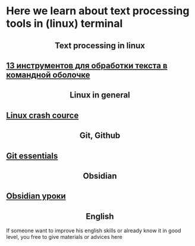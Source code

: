 # Here we learn about text processing tools in (linux) terminal

<center><h2> Text processing in linux</h2></center>

## [13 инструментов для обработки текста в командной оболочке](https://habr.com/ru/companies/itsumma/articles/492932/#11)

<center><h2> Linux in general</h2></center>

## [Linux crash cource](https://www.youtube.com/playlist?list=PLT98CRl2KxKHKd_tH3ssq0HPrThx2hESW)

<center><h2> Git, Github</h2></center>

## [Git essentials](https://www.youtube.com/watch?v=2sjqTHE0zok&list=PLyzOVJj3bHQuloKGG59rS43e29ro7I57J)
<center><h2> Obsidian</h2></center>

## [Obsidian уроки](https://www.youtube.com/watch?v=CKRgUveNZx8&list=PLeDR6lYFEHWEUxwSA8OplPLvk50DCVraH)

<center><h2> English</h2></center>

If someone want to improve his english skills or already know it in good level, you free to give materials or advices here 